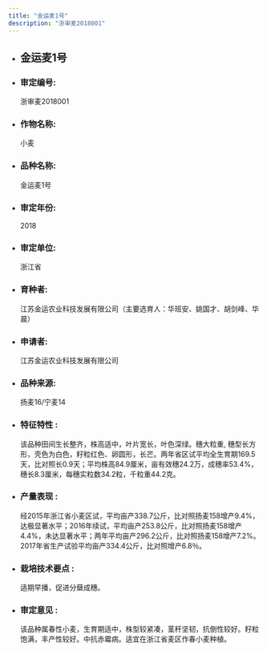 ```yaml
---
title: "金运麦1号"
description: "浙审麦2018001"
---
```

* ## 金运麦1号
* ###  审定编号:  
   浙审麦2018001

*  ### 作物名称:  
   小麦

*   ###  品种名称: 
    金运麦1号

*   ### 审定年份: 
    2018

*   ### 审定单位:  
    浙江省

*   ### 育种者:  
    江苏金运农业科技发展有限公司（主要选育人：华班安、姚国才、胡剑峰、华晨）

*   ### 申请者:  
    江苏金运农业科技发展有限公司

*   ### 品种来源:  
    扬麦16/宁麦14

*   ### 特征特性 : 
    该品种田间生长整齐，株高适中，叶片宽长，叶色深绿。穗大粒重, 穗型长方形，壳色为白色，籽粒红色、卵圆形，长芒。两年省区试平均全生育期169.5天，比对照长0.9天；平均株高84.9厘米，亩有效穗24.2万，成穗率53.4%，穗长8.3厘米，每穗实粒数34.2粒，千粒重44.2克。

*   ### 产量表现 : 
    经2015年浙江省小麦区试，平均亩产338.7公斤，比对照扬麦158增产9.4%，达极显著水平；2016年续试，平均亩产253.8公斤，比对照扬麦158增产4.4%，未达显著水平；两年平均亩产296.2公斤，比对照扬麦158增产7.2%。2017年省生产试验平均亩产334.4公斤，比对照增产6.8％。

*   ### 栽培技术要点 : 
    适期早播，促进分蘖成穗。

*   ### 审定意见 : 
    该品种属春性小麦，生育期适中，株型较紧凑，茎秆坚韧，抗倒性较好。籽粒饱满，丰产性较好。中抗赤霉病。适宜在浙江省麦区作春小麦种植。

